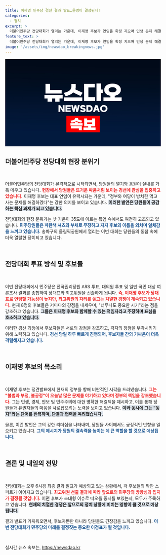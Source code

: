 ```yaml
---
title: 이재명 민주당 경선 결과 발표…운명이 결정된다!
categories:
  - 정치
excerpt: >
  더불어민주당 전당대회가 열리는 가운데, 이재명 후보가 연임을 확정 지으며 민생 문제 해결을 다짐했습니다. 뜨거운 열기 속, 후보들은 막판 표심을 장악하기 위해 치열한 경쟁을 벌이고 있습니다. 결과 발표는 오늘 오후 6시!
feature_text: >
  더불어민주당 전당대회가 열리는 가운데, 이재명 후보가 연임을 확정 지으며 민생 문제 해결을 다짐했습니다. 뜨거운 열기 속, 후보들은 막판 표심을 장악하기 위해 치열한 경쟁을 벌이고 있습니다. 결과 발표는 오늘 오후 6시!
image: '/assets/img/newsdao_breakingnews.jpg'
---
```


<p><img src="/assets/img/newsdao_breakingnews.jpg" alt="koreaapp 속보" /></p>

<h2 data-ke-size="size26">더불어민주당 전당대회 현장 분위기</h2>

<p data-ke-size="size16">&nbsp;</p>

<p>더불어민주당의 전당대회가 본격적으로 시작되면서, 당원들의 열기와 응원이 실내를 가득 메우고 있습니다. <b><span style="color: #ee2323;">현장에서 당원들은 뜨거운 싸움처럼 보이는 경선에 관심을 집중하고 있습니다.</span></b> 이재명 후보는 대표 연임이 유력시되는 가운데, "정부와 여당이 방치한 먹고 사는 문제를 해결하겠다"는 강한 의지를 보이고 있습니다. <b><span style="background-color: #21538527;">이러한 발언은 당원들이 공감하는 핵심 과제가 되고 있습니다.</span></b></p>

<p>전당대회의 현장 분위기는 낮 기온이 35도에 이르는 폭염 속에서도 여전히 고조되고 있습니다. <b><span style="color: #1a5490;">민주당원들은 파란색 셔츠와 부채로 무장하고 지지 후보의 이름을 외치며 일체감을 느끼고 있습니다.</span></b> 송파구의 올림픽공원에서 열리는 이번 대회는 당원들의 동참 속에 더욱 열렬한 장이되고 있습니다. </p>

<p data-ke-size="size16">&nbsp;</p>

<h2 data-ke-size="size26">전당대회 투표 방식 및 후보들</h2>

<p data-ke-size="size16">&nbsp;</p>

<p>이번 전당대회에서 민주당은 전국권리당원 ARS 투표, 대의원 투표 및 일반 국민 대상 여론조사 결과를 종합하여 당대표와 최고위원을 선출하게 됩니다. <b><span style="color: #ee2323;">즉, 이재명 후보가 당대표로 연임할 가능성이 높지만, 최고위원의 자리를 놓고는 치열한 경쟁이 계속되고 있습니다.</span></b> 현재 8명의 후보들은 저마다의 강점을 내세우며, "너무나도 중요한 시기"라는 점을 강조하고 있습니다. <b><span style="background-color: #21538527;">그들은 이재명 후보와 함께할 수 있는 적임자라고 주장하며 표심을 호소하고 있습니다.</span></b></p>

<p>이러한 경선 과정에서 후보자들은 서로의 강점을 강조하고, 각자의 장점을 부각시키기 위해 노력하고 있습니다. <b><span style="color: #1a5490;">경선 당일 하루 빠르게 진행되어, 후보자들 간의 기싸움이 더욱 격렬해지고 있습니다.</span></b> </p>

<p data-ke-size="size16">&nbsp;</p>

<h2 data-ke-size="size26">이재명 후보의 목소리</h2>

<p data-ke-size="size16">&nbsp;</p>

<p>이재명 후보는 정견발표에서 현재의 정부를 향해 비판적인 시각을 드러냈습니다. <b><span style="color: #ee2323;">그는 "불법과 부정, 불공정"이 오늘날 많은 문제를 야기하고 있다며 정부의 책임을 강조했습니다.</span></b> 그는 민생, 경제, 안보 및 민주주의에 대한 명확한 해결책을 제시하고, 이를 통해 당원들과 유권자들의 마음을 사로잡으려는 노력을 보이고 있습니다. <b><span style="background-color: #21538527;">이와 동시에 그는 "동지"라는 단어를 반복하며, 단결과 협력을 독려했습니다.</span></b> </p>

<p>물론, 이런 발언은 그의 강한 리더십을 나타내며, 당원들 사이에서도 긍정적인 반향을 일으키고 있습니다. <b><span style="color: #1a5490;">그의 메시지가 당원의 결속력을 높이는 데 큰 역할을 할 것으로 예상됩니다.</span></b></p>

<p data-ke-size="size16">&nbsp;</p>

<h2 data-ke-size="size26">결론 및 내일의 전망</h2>

<p data-ke-size="size16">&nbsp;</p>

<p>전당대회는 오후 6시경 최종 결과 발표가 예상되고 있는 상황에서, 각 후보들의 막판 스퍼트가 이어지고 있습니다. <b><span style="color: #ee2323;">최고위원 선출 결과에 따라 앞으로의 민주당의 방향성과 입지가 결정될 것입니다.</span></b> 어떤 후보가 초대형 이슈로 떠오를 중지를 보였는지, 모두가 주목하고 있습니다. <b><span style="background-color: #21538527;">현재의 치열한 경쟁은 앞으로의 정치 상황에 미치는 영향이 클 것으로 예상됩니다.</span></b></p>

<p>결과 발표가 가까워오면서, 후보자뿐만 아니라 당원들도 긴장감을 느끼고 있습니다. <b><span style="color: #1a5490;">이번 전당대회가 민주당의 미래를 결정짓는 중요한 이정표가 될 것입니다.</span></b> </p>

<p data-ke-size="size16">&nbsp;</p>
실시간 뉴스 속보는, <a href="https://newsdao.kr" rel="dofollow">https://newsdao.kr</a>


